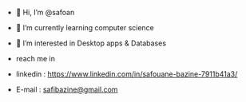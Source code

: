 - 👋 Hi, I’m @safoan

- 🌱 I’m currently learning computer science

- 👀 I’m interested in Desktop apps & Databases

-  reach me in 
- linkedin :  https://www.linkedin.com/in/safouane-bazine-7911b41a3/
- E-mail : safibazine@gmail.com

<!---
safoan/safoan is a ✨ special ✨ repository because its `README.md` (this file) appears on your GitHub profile.
You can click the Preview link to take a look at your changes.
--->
